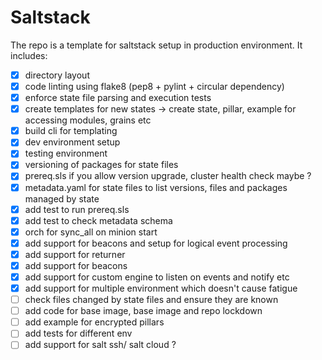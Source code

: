 # Saltstack
The repo is a template for saltstack setup in production environment.
It includes:
- [x] directory layout
- [x] code linting using flake8 (pep8 + pylint + circular dependency)
- [x] enforce state file parsing and execution tests
- [x] create templates for new states -> create state, pillar, example for accessing modules, grains etc
- [x] build cli for templating
- [x] dev environment setup 
- [x] testing environment 
- [x] versioning of packages for state files
- [x] prereq.sls if you allow version upgrade, cluster health check maybe ?
- [x] metadata.yaml for state files to list versions, files and packages managed by state
- [x] add test to run prereq.sls
- [x] add test to check metadata schema
- [x] orch for sync_all on minion start
- [x] add support for beacons and setup for logical event processing
- [x] add support for returner
- [x] add support for beacons
- [x] add support for custom engine to listen on events and notify etc
- [x] add support for multiple environment which doesn't cause fatigue
- [ ] check files changed by state files and ensure they are known
- [ ] add code for base image, base image and repo lockdown
- [ ] add example for encrypted pillars
- [ ] add tests for different env
- [ ] add support for salt ssh/ salt cloud ?
